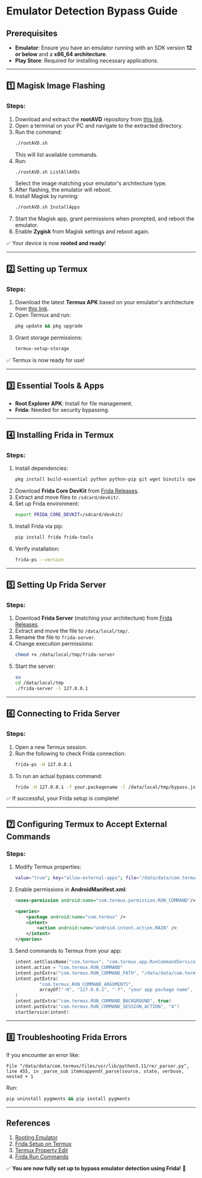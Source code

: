 # Emulator Detection Bypass Guide

## Prerequisites
- **Emulator**: Ensure you have an emulator running with an SDK version **12 or below** and a **x86_64 architecture**.
- **Play Store**: Required for installing necessary applications.

---

## 1️⃣ Magisk Image Flashing

### Steps:
1. Download and extract the **rootAVD** repository from [this link](https://github.com/newbit1/rootAVD).
2. Open a terminal on your PC and navigate to the extracted directory.
3. Run the command:
   ```sh
   ./rootAVD.sh
   ```
   This will list available commands.
4. Run:
   ```sh
   ./rootAVD.sh ListAllAVDs
   ```
   Select the image matching your emulator's architecture type.
5. After flashing, the emulator will reboot.
6. Install Magisk by running:
   ```sh
   ./rootAVD.sh InstallApps
   ```
7. Start the Magisk app, grant permissions when prompted, and reboot the emulator.
8. Enable **Zygisk** from Magisk settings and reboot again.

✅ Your device is now **rooted and ready**!

---

## 2️⃣ Setting up Termux

### Steps:
1. Download the latest **Termux APK** based on your emulator's architecture from [this link](https://github.com/termux/termux-app/releases).
2. Open Termux and run:
   ```sh
   pkg update && pkg upgrade
   ```
3. Grant storage permissions:
   ```sh
   termux-setup-storage
   ```
✅ Termux is now ready for use!

---

## 3️⃣ Essential Tools & Apps
- **Root Explorer APK**: Install for file management.
- **Frida**: Needed for security bypassing.

---

## 4️⃣ Installing Frida in Termux

### Steps:
1. Install dependencies:
   ```sh
   pkg install build-essential python python-pip git wget binutils openssl
   ```
2. Download **Frida Core DevKit** from [Frida Releases](https://github.com/frida/frida/releases).
3. Extract and move files to `/sdcard/devkit/`.
4. Set up Frida environment:
   ```sh
   export FRIDA_CORE_DEVKIT=/sdcard/devkit/
   ```
5. Install Frida via pip:
   ```sh
   pip install frida frida-tools
   ```
6. Verify installation:
   ```sh
   frida-ps --version
   ```

---

## 5️⃣ Setting Up Frida Server

### Steps:
1. Download **Frida Server** (matching your architecture) from [Frida Releases](https://github.com/frida/frida/releases).
2. Extract and move the file to `/data/local/tmp/`.
3. Rename the file to `frida-server`.
4. Change execution permissions:
   ```sh
   chmod +x /data/local/tmp/frida-server
   ```
5. Start the server:
   ```sh
   su
   cd /data/local/tmp
   ./frida-server -l 127.0.0.1
   ```

---

## 6️⃣ Connecting to Frida Server

### Steps:
1. Open a new Termux session.
2. Run the following to check Frida connection:
   ```sh
   frida-ps -H 127.0.0.1
   ```
3. To run an actual bypass command:
   ```sh
   frida -H 127.0.0.1 -f your.packagename -l /data/local/tmp/bypass.js
   ```
✅ If successful, your Frida setup is complete!

---

## 7️⃣ Configuring Termux to Accept External Commands

### Steps:
1. Modify Termux properties:
   ```sh
   value="true"; key="allow-external-apps"; file="/data/data/com.termux/files/home/.termux/termux.properties"; mkdir -p "$(dirname "$file")"; chmod 700 "$(dirname "$file")"; if ! grep -E '^'"$key"'=.*' $file &>/dev/null; then [[ -s "$file" && ! -z "$(tail -c 1 "$file")" ]] && newline=$'\n' || newline=""; echo "$newline$key=$value" >> "$file"; else sed -i'' -E 's/^'"$key"'=.*/'"$key=$value"'/' $file; fi
   ```
2. Enable permissions in **AndroidManifest.xml**:
   ```xml
   <uses-permission android:name="com.termux.permission.RUN_COMMAND"/>
   ```
   ```xml
   <queries>
       <package android:name="com.termux" />
       <intent>
           <action android:name="android.intent.action.MAIN" />
       </intent>
   </queries>
   ```
3. Send commands to Termux from your app:
   ```kotlin
   intent.setClassName("com.termux", "com.termux.app.RunCommandService")
   intent.action = "com.termux.RUN_COMMAND"
   intent.putExtra("com.termux.RUN_COMMAND_PATH", "/data/data/com.termux/files/usr/bin/frida")
   intent.putExtra(
            "com.termux.RUN_COMMAND_ARGUMENTS",
            arrayOf("-H", "127.0.0.1", "-f", "your app package name", "-l", "/data/local/tmp/bypass.js")
   )
   intent.putExtra("com.termux.RUN_COMMAND_BACKGROUND", true)
   intent.putExtra("com.termux.RUN_COMMAND_SESSION_ACTION", "4")
   startService(intent)
   ```

---

## 8️⃣ Troubleshooting Frida Errors
If you encounter an error like:
```
File "/data/data/com.termux/files/usr/lib/python3.11/re/_parser.py", line 455, in _parse_sub itemsappend(_parse(source, state, verbose, nested + 1
```
Run:
```sh
pip uninstall pygments && pip install pygments
```

---

## References
1. [Rooting Emulator](https://avicoder.me/2021/09/02/Root-AVD-and-install-Magisk/)
2. [Frida Setup on Termux](https://github.com/frida/frida/discussions/2411)
3. [Termux Property Edit](https://github.com/termux/termux-tasker#allow-external-apps-property-optional)
4. [Frida Run Commands](https://github.com/termux/termux-app/wiki/RUN_COMMAND-Intent)

✅ **You are now fully set up to bypass emulator detection using Frida!** 🚀

